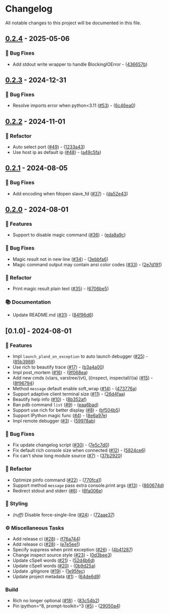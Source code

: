 # Changelog

All notable changes to this project will be documented in this file.

## [0.2.4](https://github.com/zen-xu/plan_d/compare/0.2.3..0.2.4) - 2025-05-06

### 🐛 Bug Fixes

- Add stdout write wrapper to handle BlockingIOError - ([436657b](https://github.com/zen-xu/plan_d/commit/436657b916ff28fb29d4e1dc16a30d37d53f8fce))

## [0.2.3](https://github.com/zen-xu/plan_d/compare/0.2.2..0.2.3) - 2024-12-31

### 🐛 Bug Fixes

- Resolve imports error when python<3.11 ([#53](https://github.com/zen-xu/plan_d/issues/53)) - ([6c46ea0](https://github.com/zen-xu/plan_d/commit/6c46ea0db78f8080100882cb95502ea0df2f22f8))

## [0.2.2](https://github.com/zen-xu/plan_d/compare/0.2.1..0.2.2) - 2024-11-01

### 🚜 Refactor

- Auto select port ([#49](https://github.com/zen-xu/plan_d/issues/49)) - ([1233a43](https://github.com/zen-xu/plan_d/commit/1233a43fbff47262413971d3ec4e3dce03cdf54c))
- Use host ip as default ip ([#48](https://github.com/zen-xu/plan_d/issues/48)) - ([a49c5fa](https://github.com/zen-xu/plan_d/commit/a49c5fad60ae352ceed7513011c5aca78a826af4))

## [0.2.1](https://github.com/zen-xu/plan_d/compare/0.2.0..0.2.1) - 2024-08-05

### 🐛 Bug Fixes

- Add encoding when fdopen slave_fd ([#37](https://github.com/zen-xu/plan_d/issues/37)) - ([da52e43](https://github.com/zen-xu/plan_d/commit/da52e432071a37704c9ae0593dba23f8bd13a31c))

## [0.2.0](https://github.com/zen-xu/plan_d/compare/0.1.0..0.2.0) - 2024-08-01

### 🚀  Features

- Support to disable magic command ([#36](https://github.com/zen-xu/plan_d/issues/36)) - ([eda8a9c](https://github.com/zen-xu/plan_d/commit/eda8a9c522468cce011913d490c0d13b72b9aa66))

### 🐛 Bug Fixes

- Magic result not in new line ([#34](https://github.com/zen-xu/plan_d/issues/34)) - ([3ebbfa6](https://github.com/zen-xu/plan_d/commit/3ebbfa62e3d7219c8a528fb9dfda18b3c6cb476b))
- Magic command output may contain ansi color codes ([#33](https://github.com/zen-xu/plan_d/issues/33)) - ([2e7d191](https://github.com/zen-xu/plan_d/commit/2e7d19117dacc6c4bcf72ef3da39cb87e0a3cc20))

### 🚜 Refactor

- Print magic result plain text ([#35](https://github.com/zen-xu/plan_d/issues/35)) - ([6706be5](https://github.com/zen-xu/plan_d/commit/6706be5f1d44b3baae25f3445dea3b933c919658))

### 📚 Documentation

- Update README.md ([#31](https://github.com/zen-xu/plan_d/issues/31)) - ([84f96d6](https://github.com/zen-xu/plan_d/commit/84f96d6385ff190a5936fab3671c2d494fa015c2))

## [0.1.0] - 2024-08-01

### 🚀  Features

- Impl `launch_pland_on_exception` to auto launch debugger ([#25](https://github.com/zen-xu/plan_d/issues/25)) - ([85b3988](https://github.com/zen-xu/plan_d/commit/85b3988f4c6f158bf30990da53811c1cd7d1b56b))
- Use rich to beautify trace ([#17](https://github.com/zen-xu/plan_d/issues/17)) - ([b3a4a00](https://github.com/zen-xu/plan_d/commit/b3a4a00c3c8a5eeaed099a4df5bc427b490a5e28))
- Impl post_mortem ([#16](https://github.com/zen-xu/plan_d/issues/16)) - ([9f068ea](https://github.com/zen-xu/plan_d/commit/9f068ea8206154cd3ca5aa99a2d1ee7ea747e241))
- Add new cmds (v)ars, varstree/(vt), (i)nspect, inspectall/(ia) ([#15](https://github.com/zen-xu/plan_d/issues/15)) - ([8f96794](https://github.com/zen-xu/plan_d/commit/8f96794f187211185c33d8ffe5480f5bf7082d1f))
- Method `message` default enable soft_wrap ([#14](https://github.com/zen-xu/plan_d/issues/14)) - ([473776a](https://github.com/zen-xu/plan_d/commit/473776aed1b8ca7b90fb7e19c5f7de204538f970))
- Support adaptive client terminal size ([#11](https://github.com/zen-xu/plan_d/issues/11)) - ([26d4faa](https://github.com/zen-xu/plan_d/commit/26d4faab599413f8deea467c1c94958ca5df8dae))
- Beautify help info ([#10](https://github.com/zen-xu/plan_d/issues/10)) - ([8b352af](https://github.com/zen-xu/plan_d/commit/8b352afca6381581e223449237f57ca7a05f8461))
- Ban pdb command `list` ([#9](https://github.com/zen-xu/plan_d/issues/9)) - ([eaa6bad](https://github.com/zen-xu/plan_d/commit/eaa6bad20bbcacdfa5d607f27031bc049bc84787))
- Support use rich for better display ([#8](https://github.com/zen-xu/plan_d/issues/8)) - ([bf504b5](https://github.com/zen-xu/plan_d/commit/bf504b57e67a3bcd2309a41a03600c8e05ec0f3a))
- Support IPython magic func ([#4](https://github.com/zen-xu/plan_d/issues/4)) - ([8e6a97e](https://github.com/zen-xu/plan_d/commit/8e6a97e6ed5adc799d49b55c946ea0589eb82a88))
- Impl remote debugger ([#3](https://github.com/zen-xu/plan_d/issues/3)) - ([59978ab](https://github.com/zen-xu/plan_d/commit/59978ab7ccdb0a407ff50124d8d1f22f26cd3488))

### 🐛 Bug Fixes

- Fix update changelog script ([#30](https://github.com/zen-xu/plan_d/issues/30)) - ([7e5c7d0](https://github.com/zen-xu/plan_d/commit/7e5c7d032ea37325d2956d9270fafc140bed3626))
- Fix default rich console size when connected ([#12](https://github.com/zen-xu/plan_d/issues/12)) - ([5824ce6](https://github.com/zen-xu/plan_d/commit/5824ce696eb81f8ab6507b7387b2350bc71ec302))
- Fix can't show long module source ([#7](https://github.com/zen-xu/plan_d/issues/7)) - ([37b2920](https://github.com/zen-xu/plan_d/commit/37b292048152e0c0bb413ee9c21e0f616c6e5a84))

### 🚜 Refactor

- Optimize pinfo command ([#22](https://github.com/zen-xu/plan_d/issues/22)) - ([770fca1](https://github.com/zen-xu/plan_d/commit/770fca1221a418f8de9f9e202a4c35b52aea65be))
- Support method `message` pass extra console.print args ([#13](https://github.com/zen-xu/plan_d/issues/13)) - ([860674d](https://github.com/zen-xu/plan_d/commit/860674d1875f7798bd5a4edc3e0979a5b92debe9))
- Redirect stdout and stderr ([#6](https://github.com/zen-xu/plan_d/issues/6)) - ([6fa006e](https://github.com/zen-xu/plan_d/commit/6fa006e11841a40ec5719a1941b5bdb5db01ac10))

### 🎨 Styling

- *(ruff)* Disable force-single-line ([#24](https://github.com/zen-xu/plan_d/issues/24)) - ([72aae37](https://github.com/zen-xu/plan_d/commit/72aae370de785014a97188c004b135cc627e13d9))

### ⚙️ Miscellaneous Tasks

- Add release ci ([#28](https://github.com/zen-xu/plan_d/issues/28)) - ([f76a744](https://github.com/zen-xu/plan_d/commit/f76a7448929e2e6d13451bfad55a02bc5fc0b350))
- Add release ci ([#28](https://github.com/zen-xu/plan_d/issues/28)) - ([e7e5ee1](https://github.com/zen-xu/plan_d/commit/e7e5ee19e654ff5b3451fd879aabbc285ccc5294))
- Specify suppress when print exception ([#26](https://github.com/zen-xu/plan_d/issues/26)) - ([4b41287](https://github.com/zen-xu/plan_d/commit/4b41287befa8315d9e57d56fcef83ec5b2ca3104))
- Change inspect source style ([#23](https://github.com/zen-xu/plan_d/issues/23)) - ([0d3bee3](https://github.com/zen-xu/plan_d/commit/0d3bee3a3621e9304e12ae1fd0b04221c9c50203))
- Update cSpell words ([#21](https://github.com/zen-xu/plan_d/issues/21)) - ([52d4b6d](https://github.com/zen-xu/plan_d/commit/52d4b6d6702d0e199e4c6a506a87fd29e1b1ffc2))
- Update cSpell words ([#20](https://github.com/zen-xu/plan_d/issues/20)) - ([0b9d25a](https://github.com/zen-xu/plan_d/commit/0b9d25ac6e2e310d999cf5462b3ed4f0d57c2906))
- Update .gitignore ([#19](https://github.com/zen-xu/plan_d/issues/19)) - ([1e95fec](https://github.com/zen-xu/plan_d/commit/1e95fec6b4694185e9067252ceb823e05a216f38))
- Update project metadata ([#1](https://github.com/zen-xu/plan_d/issues/1)) - ([64de6d9](https://github.com/zen-xu/plan_d/commit/64de6d96829e2ddeebe0f77eeef9ca7b914578c7))

### Build

- Rich no longer optional ([#18](https://github.com/zen-xu/plan_d/issues/18)) - ([83c54b2](https://github.com/zen-xu/plan_d/commit/83c54b25e5ba5f8f9f8cef6d8f433e279f1b2f40))
- Pin ipython=^8, prompt-toolkit=^3 ([#5](https://github.com/zen-xu/plan_d/issues/5)) - ([29050a4](https://github.com/zen-xu/plan_d/commit/29050a46ea25a52ba775e077c831b14c9fea909a))

<!-- generated by git-cliff -->
